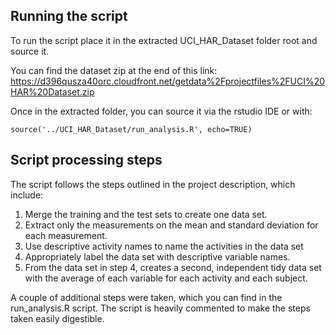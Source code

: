 
## Running the script ##
To run the script place it in the extracted UCI\_HAR\_Dataset folder root and source it.


You can find the dataset zip at the end of this link:
<https://d396qusza40orc.cloudfront.net/getdata%2Fprojectfiles%2FUCI%20HAR%20Dataset.zip>


Once in the extracted folder, you can source it via the rstudio IDE or with:

    source('../UCI_HAR_Dataset/run_analysis.R', echo=TRUE)


## Script processing steps ##

The script follows the steps outlined in the project description, which
include: 


1. Merge the training and the test sets to create one data set.
2. Extract only the measurements on the mean and standard deviation for each measurement. 
3. Use descriptive activity names to name the activities in the data set
4. Appropriately label the data set with descriptive variable names. 
5. From the data set in step 4, creates a second, independent tidy data set with the average of each variable for each activity and each subject.

A couple of additional steps were taken, which you can find in the run\_analysis.R script. The script is heavily commented to make the steps taken easily digestible.

